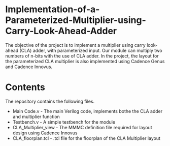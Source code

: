 # Implementation-of-a-Parameterized-Multiplier-using-Carry-Look-Ahead-Adder
The objective of the project is to implement a multiplier using carry look-ahead (CLA) adder, with parameterized input. Our module can multiply two numbers of n-bits with the use of CLA adder. In the project, the layout for the parameterized CLA multiplier is also implemented using Cadence Genus and Cadence Innovus.

# Contents
The repository contains the following files.
* Main Code.v - The main Verilog code, implements bothe the CLA adder and multiplier function
* Testbench.v - A simple testbench for the module
* CLA_Multiplier_view - The MMMC definition file required for layout design using Cadence Innovus
* CLA_floorplan.tcl - .tcl file for the floorplan of the CLA Multiplier layout
